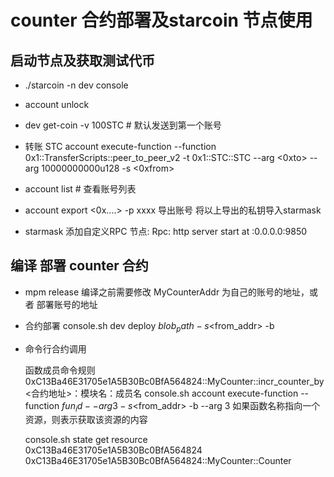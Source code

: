 # counter 合约部署及starcoin 节点使用

## 启动节点及获取测试代币

* ./starcoin -n dev console
* account unlock
* dev get-coin -v 100STC # 默认发送到第一个账号

* 转账 STC
account execute-function --function 0x1::TransferScripts::peer_to_peer_v2 -t 0x1::STC::STC --arg <0xto> --arg 10000000000u128 -s <0xfrom>
* account list # 查看账号列表
* account export <0x....> -p xxxx 导出账号
将以上导出的私钥导入starmask

* starmask 添加自定义RPC 节点: Rpc: http server start at :0.0.0.0:9850

## 编译 部署 counter 合约

* mpm release 编译之前需要修改 MyCounterAddr 为自己的账号的地址，或者 部署账号的地址

* 合约部署
    console.sh dev deploy $blob_path -s <$from_addr> -b
* 命令行合约调用

    函数成员命令规则    0xC13Ba46E31705e1A5B30Bc0BfA564824::MyCounter::incr_counter_by  <合约地址>：模块名：成员名
    console.sh account execute-function --function $fun_id --arg 3 -s <$from_addr> -b --arg 3
    如果函数名称指向一个资源，则表示获取该资源的内容

    console.sh state get resource 0xC13Ba46E31705e1A5B30Bc0BfA564824 0xC13Ba46E31705e1A5B30Bc0BfA564824::MyCounter::Counter
